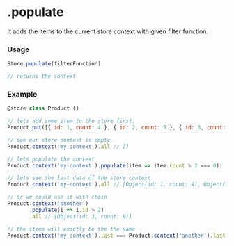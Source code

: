 .populate
=========

It adds the items to the current store context with given filter function.

### Usage
```javascript
Store.populate(filterFunction)

// returns the context
```

### Example
```javascript
@store class Product {}

// lets add some item to the store first.
Product.put([{ id: 1, count: 4 }, { id: 2, count: 5 }, { id: 3, count: 6 }]);

// see our store context is empty.
Product.context('my-context').all // []

// lets populate the context
Product.context('my-context').populate(item => item.count % 2 === 0);

// lets see the last data of the store context
Product.context('my-context').all // [Object(id: 1, count: 4), Object(id: 3, count: 6)]

// or we could use it with chain
Product.context('another')
       .populate(i => i.id > 2)
       .all // [Object(id: 3, count: 6)]

// the items will exactly be the the same
Product.context('my-context').last === Product.context('another').last // true
```
